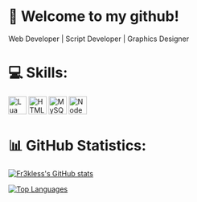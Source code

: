 # 🚪 Welcome to my github!

Web Developer | Script Developer | Graphics Designer

# 💻 Skills:

<a href="https://www.lua.org/docs.html" target="_blank" rel="noreferrer"><img src="https://upload.wikimedia.org/wikipedia/commons/thumb/c/cf/Lua-Logo.svg/1200px-Lua-Logo.svg.png" width="36" height="36" alt="Lua" /></a>
<a href="https://developer.mozilla.org/en-US/docs/Glossary/HTML5" target="_blank" rel="noreferrer"><img src="https://raw.githubusercontent.com/danielcranney/readme-generator/main/public/icons/skills/html5-colored.svg" width="36" height="36" alt="HTML5" /></a>
<a href="https://www.mysql.com/" target="_blank" rel="noreferrer"><img src="https://raw.githubusercontent.com/danielcranney/readme-generator/main/public/icons/skills/mysql-colored.svg" width="36" height="36" alt="MySQL" /></a>
<a href="https://nodejs.org/en/" target="_blank" rel="noreferrer"><img src="https://raw.githubusercontent.com/danielcranney/readme-generator/main/public/icons/skills/nodejs-colored.svg" width="36" height="36" alt="NodeJS" /></a>
# 📊 GitHub Statistics:
<a href="http://www.github.com/fr3kless"><img src="https://github-readme-stats.vercel.app/api?username=fr3kless&show_icons=true&hide=&count_private=true&title_color=0bfc03&text_color=ffffff&icon_color=0bfc03&bg_color=1c1917&hide_border=true&show_icons=true" alt="Fr3kless's GitHub stats" /></a>

<a href="https://github.com/fr3klessr" align="left"><img src="https://github-readme-stats.vercel.app/api/top-langs/?username=kapicaoskar&langs_count=10&title_color=0bfc03&text_color=ffffff&icon_color=0bfc03&bg_color=1c1917&hide_border=true&locale=en&custom_title=Top%20%Languages" alt="Top Languages" /></a>
 

